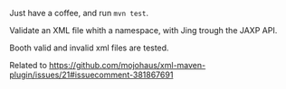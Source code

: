 Just have a coffee, and run `mvn test`.

Validate an XML file whith a namespace,
with Jing trough the JAXP API.
 
Booth valid and invalid xml files are tested.

Related to <https://github.com/mojohaus/xml-maven-plugin/issues/21#issuecomment-381867691>